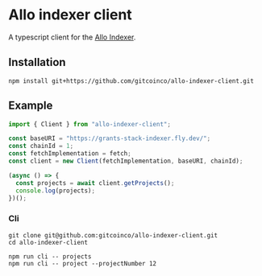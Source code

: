 # Allo indexer client

A typescript client for the [Allo Indexer](https://github.com/gitcoinco/allo-indexer).

## Installation

```
npm install git+https://github.com/gitcoinco/allo-indexer-client.git
```

## Example

```javascript
import { Client } from "allo-indexer-client";

const baseURI = "https://grants-stack-indexer.fly.dev/";
const chainId = 1;
const fetchImplementation = fetch;
const client = new Client(fetchImplementation, baseURI, chainId);

(async () => {
  const projects = await client.getProjects();
  console.log(projects);
})();
```

### Cli

```
git clone git@github.com:gitcoinco/allo-indexer-client.git
cd allo-indexer-client

npm run cli -- projects
npm run cli -- project --projectNumber 12
```

